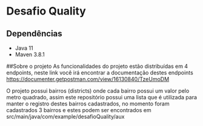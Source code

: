 # Desafio Quality
## Dependências 
 - Java 11
 - Maven 3.8.1

##Sobre o projeto
As funcionalidades do projeto estão distribuídas em 4 endpoints, neste link você irá encontrar a documentação destes endpoints https://documenter.getpostman.com/view/16130840/TzeUmoDM

O projeto possui bairros (districts) onde cada bairro possui um valor pelo metro quadrado, assim este repositório possui uma lista que é utilizada para manter o registro destes bairros cadastrados, no momento foram cadastrados 3 bairros e estes podem ser encontrados em src/main/java/com/example/desafioQuality/aux

